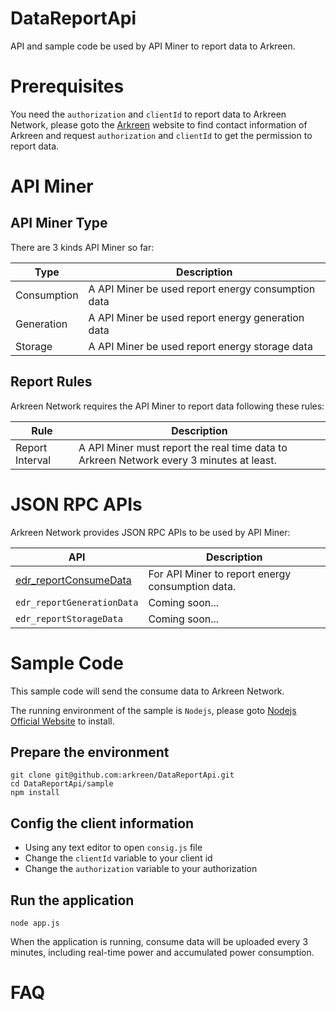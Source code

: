# DataReportApi

API and sample code be used by API Miner to report data to Arkreen.


# Prerequisites

You need the `authorization` and `clientId` to report data to Arkreen Network, please goto the [Arkreen](https://arkreen.com) website to find contact information of Arkreen and request `authorization` and `clientId` to get the permission to report data.



# API Miner

## API Miner Type

There are 3 kinds API Miner so far:

| Type                    | Description                                          |
| ----------------------- | ---------------------------------------------------- |
| Consumption             | A API Miner be used report energy consumption data   |
| Generation              | A API Miner be used report energy generation data    |
| Storage                 | A API Miner be used report energy storage data       |


## Report Rules

Arkreen Network requires the API Miner to report data following these rules:

| Rule                    | Description                                                                             |
| ----------------------- | --------------------------------------------------------------------------------------- |
| Report Interval         | A API Miner must report the real time data to Arkreen Network every 3 minutes at least. |



# JSON RPC APIs

Arkreen Network provides JSON RPC APIs to be used by API Miner:

| API                                                            | Description                                                      |
| -------------------------------------------------------------- | ---------------------------------------------------------------- |
| [edr_reportConsumeData](./docs/edr_reportConsumeData.md)       | For API Miner to report energy consumption data.                 |
| `edr_reportGenerationData`                                     | Coming soon...                                                   |
| `edr_reportStorageData`                                        | Coming soon...                                                   |


# Sample Code

This sample code will send the consume data to Arkreen Network.

The running environment of the sample is `Nodejs`, please goto [Nodejs Official Website](https://nodejs.org/en) to install.


## Prepare the environment

```
git clone git@github.com:arkreen/DataReportApi.git
cd DataReportApi/sample
npm install
```

## Config the client information

* Using any text editor to open `consig.js` file
* Change the `clientId` variable to your client id
* Change the `authorization` variable to your authorization


## Run the application

```
node app.js
```

When the application is running, consume data will be uploaded every 3 minutes, including real-time power and accumulated power consumption.


# FAQ


